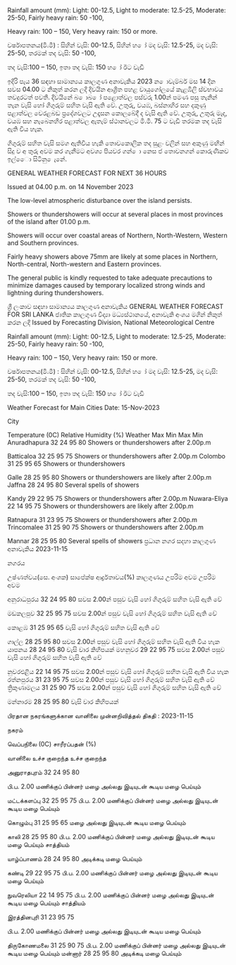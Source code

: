 Rainfall amount (mm): Light: 00-12.5, Light to moderate: 12.5-25, Moderate: 25-50, Fairly heavy rain: 50 -100,

Heavy rain: 100 – 150, Very heavy rain: 150 or more.

වර්ෂාපතනය(මි.මී) : සිහින් වැසි: 00-12.5, සිහින් හ ෝ මද වැසි: 12.5-25, මද වැසි: 25-50, තරමක් තද වැසි: 50 -100,

තද වැසි:100 – 150, ඉතා තද වැසි: 150 හ ෝ ඊට වැඩි

ඉදිරි පැය 36 සඳහා සාමාන්‍යය කාලගුණ අනාවැකිය 2023 න ොවැම්බර් මස 14 දින සවස 04.00 ට නිකුත් කරන ලදි දිවයින ආශ්‍රිත පහළ වායුගෝලයේ කැළඹිලි ස්වභාවය තවදුරටත් පවතී. දිවයිනේ බ ොබ ෝ පළොත්වල පස්වරු 1.00න් පමණ පසු තැනින් තැන වැසි හෝ ගිගුරුම් සහිත වැසි ඇති වේ. උතුරු, වයඹ, බස්නාහිර සහ දකුණු පළාත්වල වෙරළබඩ ප්‍රදේශවලට උදෑසන කොලබේදී ද වැසි ඇති වේ. උතුරු, උතුරු මැද, වයඹ සහ නැබෙනහිර පළාත්වල ඇතැම් ස්ථානවලට මි.මී. 75 ට වැඩි තරමක තද වැසි ඇති විය හැක.

ගිගුරුම් සහිත වැසි සමග ඇතිවිය හැකි තොවකොලික තද සුළං වලින් සහ අකුණු මඟින් සිදු ව අ තුරු අවම කර ගැනීමට අවශ්‍ය පියවර ගන් ො නෙස ජ තොවනගන් කොරුණිකව ඉල්ෙො සිටිනු ෙැනේ.

GENERAL WEATHER FORECAST FOR NEXT 36 HOURS

Issued at 04.00 p.m. on 14 November 2023

The low-level atmospheric disturbance over the island persists.

Showers or thundershowers will occur at several places in most provinces of the island after 01.00 p.m.

Showers will occur over coastal areas of Northern, North-Western, Western and Southern provinces.

Fairly heavy showers above 75mm are likely at some places in Northern, North-central, North-western and Eastern provinces.

The general public is kindly requested to take adequate precautions to minimize damages caused by temporary localized strong winds and lightning during thundershowers.

ශ්‍රී ලංකාව සඳහා සාමාන්‍යය කාලගුණ අනාවැකිය GENERAL WEATHER FORECAST FOR SRI LANKA ජාතික කාලගුණ විද්‍යා මධ්‍යස්ථානයේ, අනාවැකි අංශය මගින් නිකුත් කරන ලදි Issued by Forecasting Division, National Meteorological Centre

Rainfall amount (mm): Light: 00-12.5, Light to moderate: 12.5-25, Moderate: 25-50, Fairly heavy rain: 50 -100,

Heavy rain: 100 – 150, Very heavy rain: 150 or more.

වර්ෂාපතනය(මි.මී) : සිහින් වැසි: 00-12.5, සිහින් හ ෝ මද වැසි: 12.5-25, මද වැසි: 25-50, තරමක් තද වැසි: 50 -100,

තද වැසි:100 – 150, ඉතා තද වැසි: 150 හ ෝ ඊට වැඩි

Weather Forecast for Main Cities Date: 15-Nov-2023

City

Temperature (0C) Relative Humidity (%) Weather Max Min Max Min Anuradhapura 32 24 95 80 Showers or thundershowers after 2.00p.m

Batticaloa 32 25 95 75 Showers or thundershowers after 2.00p.m Colombo 31 25 95 65 Showers or thundershowers

Galle 28 25 95 80 Showers or thundershowers are likely after 2.00p.m Jaffna 28 24 95 80 Several spells of showers

Kandy 29 22 95 75 Showers or thundershowers after 2.00p.m Nuwara-Eliya 22 14 95 75 Showers or thundershowers are likely after 2.00p.m

Ratnapura 31 23 95 75 Showers or thundershowers after 2.00p.m Trincomalee 31 25 90 75 Showers or thundershowers after 2.00p.m

Mannar 28 25 95 80 Several spells of showers ප්‍රධාන නගර සදහා කාලගුණ අනාවැකිය 2023-11-15

නගරය

උෂ්ණත්වය(සෙ. අංශක) සාපේක්ෂ ආර්ද්‍රතාවය(%) කාලගුණය උපරිම අවම උපරිම අවම

අනුරාධපුරය 32 24 95 80 සවස 2.00න් පසුව වැසි හෝ ගිගුරුම් සහිත වැසි ඇති වේ

මඩකලපුව 32 25 95 75 සවස 2.00න් පසුව වැසි හෝ ගිගුරුම් සහිත වැසි ඇති වේ

කොළඹ 31 25 95 65 වැසි හෝ ගිගුරුම් සහිත වැසි ඇති වේ

ගාල්ල 28 25 95 80 සවස 2.00න් පසුව වැසි හෝ ගිගුරුම් සහිත වැසි ඇති විය හැක යාපනය 28 24 95 80 වැසි වාර කිහිපයක් මහනුවර 29 22 95 75 සවස 2.00න් පසුව වැසි හෝ ගිගුරුම් සහිත වැසි ඇති වේ

නුවරඑළිය 22 14 95 75 සවස 2.00න් පසුව වැසි හෝ ගිගුරුම් සහිත වැසි ඇති විය හැක රත්නපුරය 31 23 95 75 සවස 2.00න් පසුව වැසි හෝ ගිගුරුම් සහිත වැසි ඇති වේ ත්‍රිකුණාමලය 31 25 90 75 සවස 2.00න් පසුව වැසි හෝ ගිගුරුම් සහිත වැසි ඇති වේ

මන්නාරම 28 25 95 80 වැසි වාර කිහිපයක්

பிரதான நகரங்களுக்கான வானிலை முன்னறிவித்தல் திகதி : 2023-11-15

நகரம்

வெப்பநிலை (0C) சாரீரப்பதன் (%)

வானிலை உச்ச குறைந்த உச்ச குறைந்த

அனுராதபுரம் 32 24 95 80

பி.ப. 2.00 மணிக்குப் பின்னர் மழை அல்லது இடியுடன் கூடிய மழை பெய்யும்

மட்டக்களப்பு 32 25 95 75 பி.ப. 2.00 மணிக்குப் பின்னர் மழை அல்லது இடியுடன் கூடிய மழை பெய்யும்

கொழும்பு 31 25 95 65 மழை அல்லது இடியுடன் கூடிய மழை பெய்யும்

காலி 28 25 95 80 பி.ப. 2.00 மணிக்குப் பின்னர் மழை அல்லது இடியுடன் கூடிய மழை பெய்யும் சாத்தியம்

யாழ்ப்பாணம் 28 24 95 80 அடிக்கடி மழை பெய்யும்

கண்டி 29 22 95 75 பி.ப. 2.00 மணிக்குப் பின்னர் மழை அல்லது இடியுடன் கூடிய மழை பெய்யும்

நுவரெலியா 22 14 95 75 பி.ப. 2.00 மணிக்குப் பின்னர் மழை அல்லது இடியுடன் கூடிய மழை பெய்யும் சாத்தியம்

இரத்தினபுரி 31 23 95 75

பி.ப. 2.00 மணிக்குப் பின்னர் மழை அல்லது இடியுடன் கூடிய மழை பெய்யும்

திருகோணமலை 31 25 90 75 பி.ப. 2.00 மணிக்குப் பின்னர் மழை அல்லது இடியுடன் கூடிய மழை பெய்யும் மன்னார் 28 25 95 80 அடிக்கடி மழை பெய்யும்
